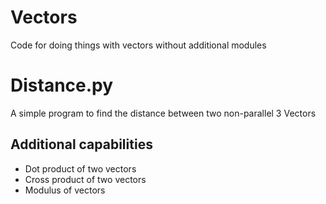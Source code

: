 # Vectors
Code for doing things with vectors without additional modules

# Distance.py
A simple program to find the distance between two non-parallel 3 Vectors

## Additional capabilities
- Dot product of two vectors
- Cross product of two vectors
- Modulus of vectors
